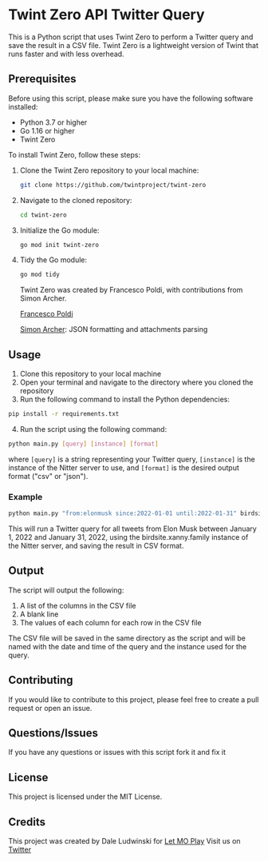 # Twint Zero API Twitter Query

This is a Python script that uses Twint Zero to perform a Twitter query and save the result in a CSV file. Twint Zero is a lightweight version of Twint that runs faster and with less overhead.

## Prerequisites

Before using this script, please make sure you have the following software installed:

- Python 3.7 or higher
- Go 1.16 or higher
- Twint Zero

To install Twint Zero, follow these steps:

1. Clone the Twint Zero repository to your local machine:

   ```bash
   git clone https://github.com/twintproject/twint-zero
   ```

2. Navigate to the cloned repository:

   ```bash
   cd twint-zero
   ```

3. Initialize the Go module:

   ```bash
   go mod init twint-zero
   ```

4. Tidy the Go module:

   ```bash
   go mod tidy
   ```

   Twint Zero was created by Francesco Poldi, with contributions from Simon Archer.

   [Francesco Poldi](https://twitter.com/noneprivacy)

   [Simon Archer](https://mastodon.social/@archy_bold): JSON formatting and attachments parsing


## Usage

1. Clone this repository to your local machine
2. Open your terminal and navigate to the directory where you cloned the repository
3. Run the following command to install the Python dependencies:

```bash
pip install -r requirements.txt
```

4. Run the script using the following command:

```bash
python main.py [query] [instance] [format]
```

where `[query]` is a string representing your Twitter query, `[instance]` is the instance of the Nitter server to use, and `[format]` is the desired output format ("csv" or "json").

### Example

```bash
python main.py "from:elonmusk since:2022-01-01 until:2022-01-31" birdsite.xanny.family csv
```

This will run a Twitter query for all tweets from Elon Musk between January 1, 2022 and January 31, 2022, using the birdsite.xanny.family instance of the Nitter server, and saving the result in CSV format.

## Output

The script will output the following:

1. A list of the columns in the CSV file
2. A blank line
3. The values of each column for each row in the CSV file

The CSV file will be saved in the same directory as the script and will be named with the date and time of the query and the instance used for the query.

## Contributing

If you would like to contribute to this project, please feel free to create a pull request or open an issue.

## Questions/Issues

If you have any questions or issues with this script fork it and fix it

## License

This project is licensed under the MIT License.

## Credits

This project was created by Dale Ludwinski for [Let MO Play](https://letmoplay.com) 
Visit us on [Twitter](https://twitter.com/LetMOPlay)
